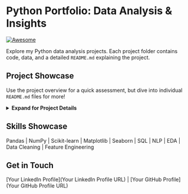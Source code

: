 # Python Portfolio: Data Analysis & Insights

[![Awesome](https://awesome.re/badge.svg)](https://awesome.re)

Explore my Python data analysis projects. Each project folder contains code, data, and a detailed `README.md` explaining the project.

## Project Showcase

Use the project overview for a quick assessment, but dive into individual `README.md` files for more!

<details>
<summary><b>Expand for Project Details</b></summary>

<table style="width:100">
<tr>
<th>Project</th>
<th>Description</th>
<th>Key Skills</th>
</tr>
<tr>
<td><a href="Airbnb (2024) - EDA"><img src="Airbnb (2024) - EDA/thumbnail.jpeg" width="500"></a></td>
<td>Exploratory data analysis of Airbnb data to reveal insights into pricing, availability, and location trends.</td>
<td>EDA, Data Visualization (Matplotlib, Seaborn), Pandas</td>
</tr>
<tr>
<td><a href="Bank Personal Loan Modelling"><img src="Bank Personal Loan Modelling/thumbnail.png" width="500"></a></td>
<td>Building a predictive model for personal loan acceptance using customer data.</td>
<td>Machine Learning (Scikit-learn), Predictive Modeling, Data Cleaning</td>
</tr>
<tr>
<td><a href="Customer Churn Analysis - EDA"><img src="Customer Churn Analysis - EDA/thumbnail.jpg" width="500"></a></td>
<td>Identifying key factors contributing to customer churn through data analysis.</td>
<td>EDA, Churn Analysis, Data Visualization</td>
</tr>
<tr>
<td><a href="Diwali Sales Analysis"><img src="Diwali Sales Analysis/thumbnail.jpg" width="500"></a></td>
<td>Analyzing sales data during the Diwali festival to identify trends and optimize marketing strategies.</td>
<td>Sales Analysis, Time Series Analysis, Data Visualization</td>
</tr>
<tr>
<td><a href="Ecommerce Sales Analysis"><img src="Ecommerce Sales Analysis/thumbnail.jpg" width="500"></a></td>
<td>Analyzing ecommerce sales data to determine sales patterns and optimize marketing strategies</td>
<td>Ecommerce, Sales Data Analysis, Time Series Analysis, Data Visualization</td>
</tr>
<tr>
<td><a href="Financial Analysis"><img src="Financial Analysis/thumbnail.png" width="500"></a></td>
<td>Analyzing financial data to provide valueable insights and analytics.</td>
<td>Financial Analysis, Statistical Analysis, Data Visualization</td>
</tr>
<tr>
<td><a href="Flipkart Review Sentiment Analysis"><img src="Flipkart Review Sentiment Analysis/thumbnail.jpg" width="500"></a></td>
<td>Assessing customer sentiment from Flipkart reviews using NLP techniques.</td>
<td>Natural Language Processing (NLP), Sentiment Analysis, Data Cleaning</td>
</tr>
<tr>
<td><a href="IMDB Movies Analysis"><img src="IMDB Movies Analysis/thumbnail.png" width="500"></a></td>
<td>Exploring and analyzing movie data from IMDB to identify trends and patterns.</td>
<td>EDA, Data Visualization, Statistical Analysis</td>
</tr>
<tr>
<td><a href="Lok Sabha Election Analysis (2024)"><img src="Lok Sabha Election Analysis (2024)/thumbnail.jpg" width="500"></a></td>
<td>Analyzing data from the Lok Sabha elections to find meaningful patterns.</td>
<td>Data cleaning, Descriptive Statistics, Data Visualization</td>
</tr>
<tr>
<td><a href="Netflix Data Analysis"><img src="Netflix Data Analysis/thumbnail.png" width="500"></a></td>
<td>Exploring and analyzing Netflix data for trends, viewing habits, and content performance.</td>
<td>EDA, Data Visualization, Time Series Analysis</td>
</tr>
<tr>
<td><a href="Spotify Song Analysis"><img src="Spotify Song Analysis/thumbnail.jpg" width="500"></a></td>
<td>Analysing spotify song data to give interesting insights and patterns</td>
<td>EDA, Machine Learning, Visualization</td>
</tr>
<tr>
<td><a href="SQL & Python - Ecommerce Project"><img src="SQL & Python - Ecommerce Project/thumbnail.jpg" width="500"></a></td>
<td>End-to-end Ecommerce with SQL for backend and Python for data insights.</td>
<td>Data Analysis, Data Cleaning, Data Exploration, SQL, Python</td>
</tr>
<tr>
<td><a href="Student Result Analysis"><img src="Student Result Analysis/thumbnail.jpg" width="500"></a></td>
<td>Analyzing student result data to understand trends and patterns.</td>
<td>Data Analysis, Data Cleaning, Descriptive Statistics, Data Visualization</td>
</tr>
<tr>
<td><a href="Zomato Data Analysis"><img src="Zomato Data Analysis/thumbnail.jpg" width="500"></a></td>
<td>Analyzing Zomato data to draw useful insights and trends to get enhanced understanding</td>
<td>Data Cleaning, Data Exploration, Data Visualization</td>
</tr>
</table>

</details>

## Skills Showcase

Pandas | NumPy | Scikit-learn | Matplotlib | Seaborn | SQL | NLP | EDA | Data Cleaning | Feature Engineering

## Get in Touch

[Your LinkedIn Profile](Your LinkedIn Profile URL) | [Your GitHub Profile](Your GitHub Profile URL)
